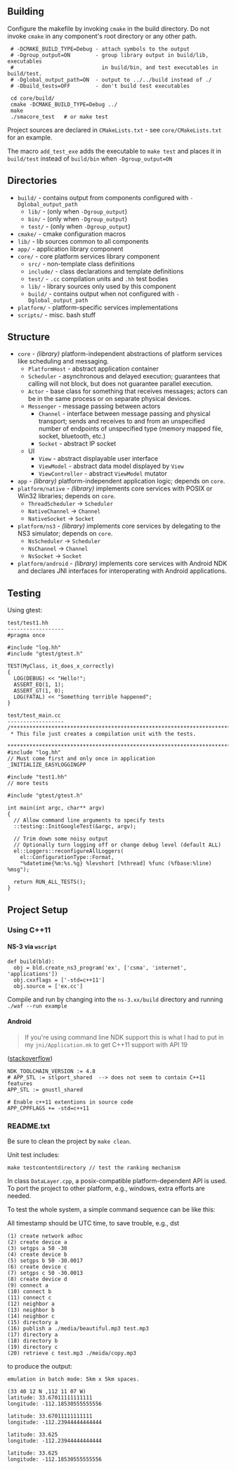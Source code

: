 ## Building

Configure the makefile by invoking `cmake` in the build directory.
Do not invoke `cmake` in any component's root directory or any other path.

     # -DCMAKE_BUILD_TYPE=Debug - attach symbols to the output
     # -Dgroup_output=ON        - group library output in build/lib, executables
     #                            in build/bin, and test executables in build/test.
     # -Dglobal_output_path=ON  - output to ../../build instead of ./
     # -Dbuild_tests=OFF        - don't build test executables

     cd core/build/
     cmake -DCMAKE_BUILD_TYPE=Debug ../
     make
     ./smacore_test   # or make test

Project sources are declared in `CMakeLists.txt` - see `core/CMakeLists.txt`
for an example. 

The macro `add_test_exe` adds the executable to `make test` and places it in
`build/test` instead of `build/bin` when `-Dgroup_output=ON`

## Directories
- `build/` - contains output from components configured with
  `-Dglobal_output_path`
  - `lib/` - (only when `-Dgroup_output`) 
  - `bin/` - (only when `-Dgroup_output`) 
  - `test/` - (only when `-Dgroup_output`)
- `cmake/` - cmake configuration macros
- `lib/` - lib sources common to all components
- `app/` - application library component
- `core/` - core platform services library component
  - `src/` - non-template class definitions
  - `include/` - class declarations and template definitions
  - `test/` - `.cc` compilation units and `.hh` test bodies
  - `lib/` - library sources only used by this component
  - `build/` - contains output when not configured with `-Dglobal_output_path`
- `platform/` - platform-specific services implementations
- `scripts/` - misc. bash stuff

## Structure

- `core` - *(library)* platform-independent abstractions of platform services
           like scheduling and messaging.
  - `PlatformHost` - abstract application container
  - `Scheduler` - asynchronous and delayed execution; guarantees that calling
                  will not block, but does not guarantee parallel execution.
  - `Actor` - base class for something that receives messages; actors can be in
              the same process or on separate physical devices.
  - `Messenger` - message passing between actors
    - `Channel` - interface between message passing and physical transport;
                  sends and receives to and from an unspecified number of
                  endpoints of unspecified type (memory mapped file, socket,
                  bluetooth, etc.)
    - `Socket` - abstract IP socket 
  - UI
    - `View` - abstract displayable user interface
    - `ViewModel` - abstract data model displayed by `View`
    - `ViewController` - abstract `ViewModel` mutator
- `app` - *(library)* platform-independent application logic; depends on `core`.
- `platform/native` - *(library)* implements core services with POSIX or Win32
                      libraries; depends on `core`.
  - `ThreadScheduler` -> `Scheduler`
  - `NativeChannel` -> `Channel`
  - `NativeSocket` -> `Socket`
- `platform/ns3` - *(library)* implements core services by delegating to
                   the NS3 simulator; depends on `core`.
  - `NsScheduler` -> `Scheduler`
  - `NsChannel` -> `Channel`
  - `NsSocket` -> `Socket`
- `platform/android` - *(library)* implements core services with Android NDK and
                       declares JNI interfaces for interoperating with Android
                       applications.

## Testing

Using gtest:

    test/test1.hh
    ------------------
    #pragma once

    #include "log.hh"
    #include "gtest/gtest.h"

    TEST(MyClass, it_does_x_correctly)
    {
      LOG(DEBUG) << "Hello!";
      ASSERT_EQ(1, 1);
      ASSERT_GT(1, 0);
      LOG(FATAL) << "Something terrible happened";
    }

    test/test_main.cc
    ------------------
    /**************************************************************************
     * This file just creates a compilation unit with the tests.
     *************************************************************************/
    #include "log.hh"
    // Must come first and only once in application 
    _INITIALIZE_EASYLOGGINGPP

    #include "test1.hh"
    // more tests

    #include "gtest/gtest.h"

    int main(int argc, char** argv)
    {
      // Allow command line arguments to specify tests
      ::testing::InitGoogleTest(&argc, argv);

      // Trim down some noisy output
      // Optionally turn logging off or change debug level (default ALL)
      el::Loggers::reconfigureAllLoggers(
        el::ConfigurationType::Format,
        "%datetime{%m:%s.%g} %levshort [%thread] %func (%fbase:%line) %msg");

      return RUN_ALL_TESTS();
    }

## Project Setup
### Using C++11
#### NS-3 via `wscript`

    def build(bld):
      obj = bld.create_ns3_program('ex', ['csma', 'internet', 'applications'])
      obj.cxxflags = ['-std=c++11']
      obj.source = ['ex.cc']
        
Compile and run by changing into the `ns-3.xx/build` directory and running
`./waf --run example`

#### Android
> If you're using command line NDK support this is what I had to put in my
> `jni/Application.mk` to get C++11 support with API 19

([stackoverflow](http://stackoverflow.com/a/21386866))

    NDK_TOOLCHAIN_VERSION := 4.8
    # APP_STL := stlport_shared  --> does not seem to contain C++11 features
    APP_STL := gnustl_shared
    
    # Enable c++11 extentions in source code
    APP_CPPFLAGS += -std=c++11


### README.txt

Be sure to clean the project by `make clean`.

Unit test includes:

    make testcontentdirectory // test the ranking mechanism

In class `DataLayer.cpp`, a posix-compatible platform-dependent API is used. To
port the project to other platform, e.g., windows, extra efforts are needed.

To test the whole system, a simple command sequence can be like this:

All timestamp should be UTC time, to save trouble, e.g., dst

    (1) create network adhoc
    (2) create device a
    (3) setgps a 50 -30
    (4) create device b
    (5) setgps b 50 -30.0017
    (6) create device c
    (7) setgps c 50 -30.0013
    (8) create device d
    (9) connect a
    (10) connect b
    (11) connect c
    (12) neighbor a
    (13) neighbor b
    (14) neighbor c
    (15) directory a
    (16) publish a ./media/beautiful.mp3 test.mp3
    (17) directory a
    (18) directory b
    (19) directory c
    (20) retrieve c test.mp3 ./meida/copy.mp3

to produce the output:

    emulation in batch mode: 5km x 5km spaces.
    
    (33 40 12 N ,112 11 07 W)
    latitude: 33.67011111111111
    longitude: -112.18530555555556
    
    latitude: 33.67011111111111
    longitude: -112.23944444444444
    
    latitude: 33.625
    longitude: -112.23944444444444
    
    latitude: 33.625
    longitude: -112.18530555555556
